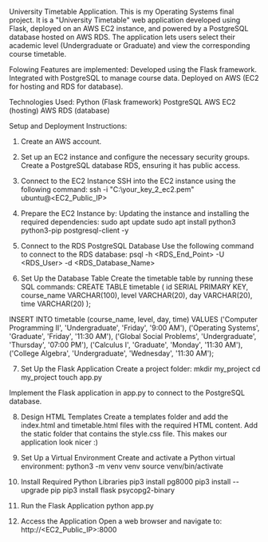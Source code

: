 University Timetable Application.
This is my Operating Systems final project.
It is a "University Timetable" web application developed using Flask, deployed on an AWS EC2 instance, and powered by a PostgreSQL database hosted on AWS RDS.
The application lets users select their academic level (Undergraduate or Graduate) and view the corresponding course timetable.

Folowing Features are implemented:
Developed using the Flask framework.
Integrated with PostgreSQL to manage course data.
Deployed on AWS (EC2 for hosting and RDS for database).

Technologies Used:
Python (Flask framework)
PostgreSQL
AWS EC2 (hosting)
AWS RDS (database)

Setup and Deployment Instructions:
1. Create an AWS account.

2. Set up an EC2 instance and configure the necessary security groups.
Create a PostgreSQL database RDS, ensuring it has public access.

3. Connect to the EC2 Instance
SSH into the EC2 instance using the following command:
ssh -i "C:\your_key_2_ec2.pem" ubuntu@<EC2_Public_IP>

4. Prepare the EC2 Instance by:
Updating the instance and installing the required dependencies:
sudo apt update
sudo apt install python3 python3-pip postgresql-client -y

5. Connect to the RDS PostgreSQL Database
Use the following command to connect to the RDS database:
psql -h <RDS_End_Point> -U <RDS_User> -d <RDS_Database_Name>

6. Set Up the Database Table
Create the timetable table by running these SQL commands:
CREATE TABLE timetable (
    id SERIAL PRIMARY KEY,
    course_name VARCHAR(100),
    level VARCHAR(20),
    day VARCHAR(20),
    time VARCHAR(20)
);

INSERT INTO timetable (course_name, level, day, time)
VALUES
    ('Computer Programming II', 'Undergraduate', 'Friday', '9:00 AM'),
    ('Operating Systems', 'Graduate', 'Friday', '11:30 AM'),
    ('Global Social Problems', 'Undergraduate', 'Thursday', '07:00 PM'),
    ('Calculus I', 'Graduate', 'Monday', '11:30 AM'),
    ('College Algebra', 'Undergraduate', 'Wednesday', '11:30 AM');
    
7. Set Up the Flask Application
Create a project folder:
mkdir my_project
cd my_project
touch app.py

Implement the Flask application in app.py to connect to the PostgreSQL database.

8. Design HTML Templates
Create a templates folder and add the index.html and timetable.html files with the required HTML content.
Add the static folder that contains the style.css file. This makes our application look nicer :)

9. Set Up a Virtual Environment
Create and activate a Python virtual environment:
python3 -m venv venv
source venv/bin/activate

10. Install Required Python Libraries
pip3 install pg8000
pip3 install --upgrade pip
pip3 install flask psycopg2-binary

11. Run the Flask Application
python app.py

12. Access the Application
Open a web browser and navigate to:
http://<EC2_Public_IP>:8000

